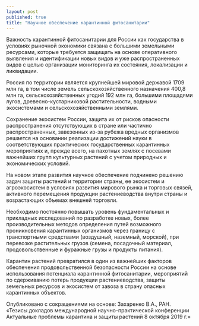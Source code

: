 ```yaml
---
layout: post
published: true
title: "Научное обеспечение карантинной фитосанитарии"
---
```


Важность карантинной фитосанитарии для России как государства в условиях рыночной экономики связана с большими земельными ресурсами, которые требуется защищать на основе оперативного выявления и идентификации новых видов и уже распространенных видов с целью организации мониторинга их состояния, локализации и ликвидации.

Россия по территории является крупнейшей мировой державой 1709 млн га, в том числе земель сельскохозяйственного назначения 400,8 млн га, сельскохозяйственных угодий 192 млн га, большими площадями лугов, древесно-кустарниковой растительности, водными экосистемами и сельскохозяйственными землями.

Сохранение экосистем России, защита их от рисков опасности распространения отсутствующих в стране или частично распространенных, завезенных из-за рубежа вредных организмов решается на основании реализации достижений науки в соответствующих практических государственных карантинных мероприятиях и, прежде всего, на пахотных землях с посевами важнейших групп культурных растений с учетом природных и экономических условий.

На новом этапе развития научное обеспечение подчинено решению задач защиты растений и территории страны, ее экосистем и агроэкосистем в условиях развития мирового рынка и торговых связей, активного перемещения продукции растениеводства внутри страны и возрастающих объемах внешней торговли.

Необходимо постоянно повышать уровень фундаментальных и прикладных исследований по разработке новых, более производительных методов определения путей возможного проникновения карантинных организмов через границу с транспортными средствами (воздушный, наземный, морской), при перевозке растительных грузов (семена, посадочный материал, продовольственные и фуражные грузы и продукты питания).

Карантин растений превратился в один из важнейших факторов обеспечения продовольственной безопасности России на основе использования потенциала карантинной фитосанитарии, мероприятий по сдерживанию потерь продукции растениеводства, защиты земельных ресурсов и экосистем от завоза в страну опасных карантинных объектов.

Опубликовано с сокращениями на основе: Захаренко В.А., РАН.
«Тезисы докладов международной научно-практической конференции Актуальные проблемы карантина и защиты растений 8 октября 2019 г.»